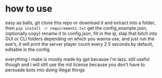 # how to use
easy as balls, git clone this repo or download it and extract into a folder, then `pip install -r requirements.txt`
get the config_example.json, (optionally copy) rename it to config.json, fill in the ip, slap that bitch into GUI or CLI folders depending on which you wanna use, and just run the exe's, it will print the server player count every 2.5 seconds by default, editable in the config.





everything i make is mostly made by gpt because i'm lazy. still useful though and i will still use the mit license because you don't have to persuade bots into doing illegal things
